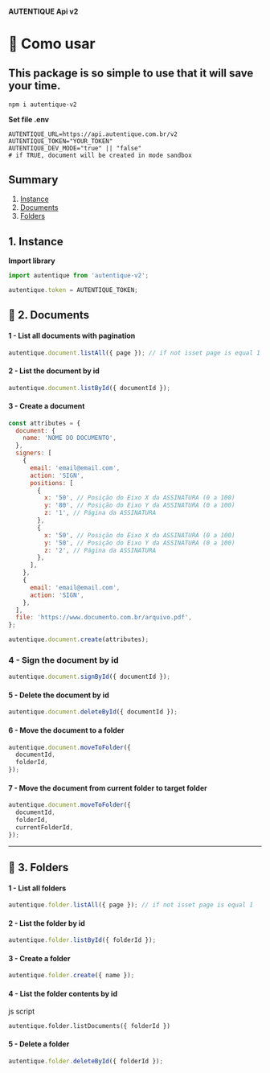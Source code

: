 #### AUTENTIQUE Api v2

# 🚀 Como usar

## This package is so simple to use that it will save your time.

`npm i autentique-v2`

**Set file .env**

```env
AUTENTIQUE_URL=https://api.autentique.com.br/v2
AUTENTIQUE_TOKEN="YOUR_TOKEN"
AUTENTIQUE_DEV_MODE="true" || "false"
# if TRUE, document will be created in mode sandbox
```

## Summary

1. [Instance](#instance)
2. [Documents](#documents)
3. [Folders](#folders)

<h2 id="instance">1. Instance</h2>

**Import library**

```js script
import autentique from 'autentique-v2';

autentique.token = AUTENTIQUE_TOKEN;
```

<h2 id="documents">📝 2. Documents</h2>

#### 1 - List all documents with pagination

```js script
autentique.document.listAll({ page }); // if not isset page is equal 1
```

#### 2 - List the document by id

```js script
autentique.document.listById({ documentId });
```

#### 3 - Create a document

```js script
const attributes = {
  document: {
    name: 'NOME DO DOCUMENTO',
  },
  signers: [
    {
      email: 'email@email.com',
      action: 'SIGN',
      positions: [
        {
          x: '50', // Posição do Eixo X da ASSINATURA (0 a 100)
          y: '80', // Posição do Eixo Y da ASSINATURA (0 a 100)
          z: '1', // Página da ASSINATURA
        },
        {
          x: '50', // Posição do Eixo X da ASSINATURA (0 a 100)
          y: '50', // Posição do Eixo Y da ASSINATURA (0 a 100)
          z: '2', // Página da ASSINATURA
        },
      ],
    },
    {
      email: 'email@email.com',
      action: 'SIGN',
    },
  ],
  file: 'https://www.documento.com.br/arquivo.pdf',
};

autentique.document.create(attributes);
```

### 4 - Sign the document by id

```js script
autentique.document.signById({ documentId });
```

#### 5 - Delete the document by id

```js script
autentique.document.deleteById({ documentId });
```

#### 6 - Move the document to a folder

```js script
autentique.document.moveToFolder({
  documentId,
  folderId,
});
```

#### 7 - Move the document from current folder to target folder

```js script
autentique.document.moveToFolder({
  documentId,
  folderId,
  currentFolderId,
});
```

---

<h2 id="folders">📁 3. Folders</h2>

#### 1 - List all folders

```js script
autentique.folder.listAll({ page }); // if not isset page is equal 1
```

#### 2 - List the folder by id

```js script
autentique.folder.listById({ folderId });
```

#### 3 - Create a folder

```js script
autentique.folder.create({ name });
```

#### 4 - List the folder contents by id

js script

```
autentique.folder.listDocuments({ folderId })
```

#### 5 - Delete a folder

```js script
autentique.folder.deleteById({ folderId });
```
